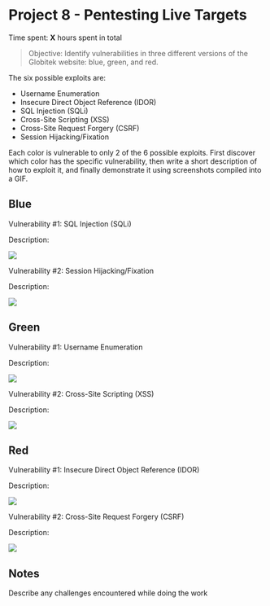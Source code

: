 # Project 8 - Pentesting Live Targets

Time spent: **X** hours spent in total

> Objective: Identify vulnerabilities in three different versions of the Globitek website: blue, green, and red.

The six possible exploits are:

* Username Enumeration
* Insecure Direct Object Reference (IDOR)
* SQL Injection (SQLi)
* Cross-Site Scripting (XSS)
* Cross-Site Request Forgery (CSRF)
* Session Hijacking/Fixation

Each color is vulnerable to only 2 of the 6 possible exploits. First discover which color has the specific vulnerability, then write a short description of how to exploit it, and finally demonstrate it using screenshots compiled into a GIF.

## Blue

Vulnerability #1: SQL Injection (SQLi)

Description:

<img src="blue-vuln1.gif">

Vulnerability #2: Session Hijacking/Fixation

Description:

<img src="blue-vuln2.gif">

## Green

Vulnerability #1: Username Enumeration

Description:

<img src="green-vuln1.gif">

Vulnerability #2: Cross-Site Scripting (XSS)

Description:

<img src="green-vuln2.gif">


## Red

Vulnerability #1: Insecure Direct Object Reference (IDOR)

Description:

<img src="red-vuln1.gif">

Vulnerability #2: Cross-Site Request Forgery (CSRF)

Description:

<img src="red-vuln2.gif">


## Notes

Describe any challenges encountered while doing the work

